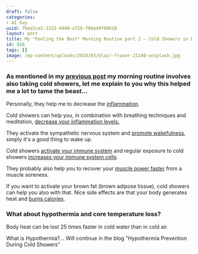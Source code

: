 ```yaml
---
draft: false
categories:
- AI Guy
uuid: 7bea3ce2-1325-4940-a72b-f0dad4f08b10
layout: post
title: My "Feeling the Best" Morning Routine part 2 – Cold Showers in Detail
id: 916
tags: []
image: /wp-content/uploads/2018/03/blair-fraser-21140-unsplash.jpg
---
```


### As mentioned in my [previous post](https://factastichealth.com/my-autoimmune-taming-morning-routine)&nbsp;my morning routine involves also taking cold showers, let me explain to you why this helped me a lot to tame the beast...

Personally, they help me to decrease the [inflammation](https://www.ncbi.nlm.nih.gov/pmc/articles/PMC4034215/).

Cold showers can help you, in combination with breathing techniques and meditation, [decrease your inflammation levels.](https://www.ncbi.nlm.nih.gov/pubmed/22685240)

They activate the sympathetic nervous system and [promote wakefulness](https://www.ncbi.nlm.nih.gov/pmc/articles/PMC4049052/), simply it's a good thing to wake up. 

Cold showers [activate your immune system](https://www.ncbi.nlm.nih.gov/pmc/articles/PMC4034215/) and regular exposure to cold showers [increases your&nbsp;immune system cells](https://www.ncbi.nlm.nih.gov/pubmed/8925815).

They probably also help you to recover your [muscle power faster](https://www.researchgate.net/publication/278022513_Effects_of_cold_water_immersion_and_active_recovery_on_hemodynamics_and_recovery_of_muscle_strength_following_resistance_exercise) from a muscle&nbsp;soreness.

If you want to activate your brown fat (brown adipose tissue), cold showers can help you also with that. Nice side effects are that your body generates heat and [burns calories](https://www.ncbi.nlm.nih.gov/pmc/articles/PMC3266793/).

### What about hypothermia and core temperature loss?

Body heat can be lost 25 times faster in cold water than in cold air.

What is Hypothermia?... Will continue in the blog "Hypothermia Prevention During Cold Showers" &nbsp;
